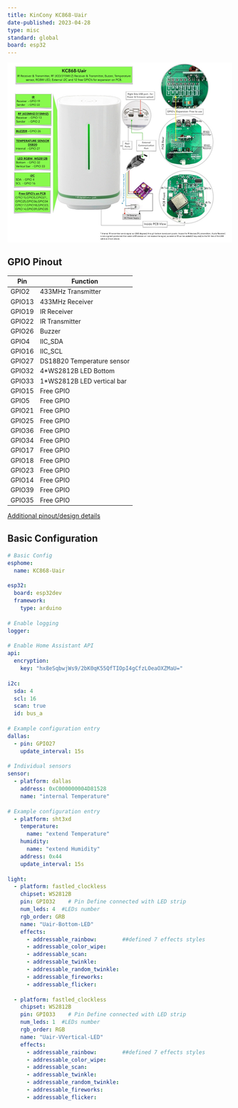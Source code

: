 ```yaml
---
title: KinCony KC868-Uair
date-published: 2023-04-28
type: misc
standard: global
board: esp32
---
```


![Product](kc868-uair.jpg "Product Image")

## GPIO Pinout

| Pin    | Function                   |
| ------ | ---------------------------|
| GPIO2  | 433MHz Transmitter         |
| GPIO13 | 433MHz Receiver            |
| GPIO19 | IR Receiver                |
| GPIO22 | IR Transmitter             |
| GPIO26 | Buzzer                     |
| GPIO4  | IIC_SDA                    |
| GPIO16 | IIC_SCL                    |
| GPIO27 | DS18B20 Temperature sensor |
| GPIO32 | 4*WS2812B LED Bottom       |
| GPIO33 | 1*WS2812B LED vertical bar |
| GPIO15 | Free GPIO                  |
| GPIO5  | Free GPIO                  |
| GPIO21 | Free GPIO                  |
| GPIO25 | Free GPIO                  |
| GPIO36 | Free GPIO                  |
| GPIO34 | Free GPIO                  |
| GPIO17 | Free GPIO                  |
| GPIO18 | Free GPIO                  |
| GPIO23 | Free GPIO                  |
| GPIO14 | Free GPIO                  |
| GPIO39 | Free GPIO                  |
| GPIO35 | Free GPIO                  |

[Additional pinout/design details](https://www.kincony.com/esp32-wifi-temperatur)

## Basic Configuration

```yaml
# Basic Config
esphome:
  name: KC868-Uair

esp32:
  board: esp32dev
  framework:
    type: arduino

# Enable logging
logger:

# Enable Home Assistant API
api:
  encryption:
    key: "hx8eSqbwjWs9/2bK0qK55QfTIOpI4gCfzLOeaOXZMaU="

i2c:
  sda: 4
  scl: 16
  scan: true
  id: bus_a

# Example configuration entry
dallas:
  - pin: GPIO27
    update_interval: 15s

# Individual sensors
sensor:
  - platform: dallas
    address: 0xC000000004D81528
    name: "internal Temperature"

# Example configuration entry
  - platform: sht3xd
    temperature:
      name: "extend Temperature"
    humidity:
      name: "extend Humidity"
    address: 0x44
    update_interval: 15s

light:
  - platform: fastled_clockless
    chipset: WS2812B
    pin: GPIO32    # Pin Define connected with LED strip
    num_leds: 4  #LEDs number
    rgb_order: GRB
    name: "Uair-Bottom-LED"
    effects:
      - addressable_rainbow:        ##defined 7 effects styles
      - addressable_color_wipe:
      - addressable_scan:
      - addressable_twinkle:
      - addressable_random_twinkle:
      - addressable_fireworks:
      - addressable_flicker:

  - platform: fastled_clockless
    chipset: WS2812B
    pin: GPIO33    # Pin Define connected with LED strip
    num_leds: 1  #LEDs number
    rgb_order: RGB
    name: "Uair-VVertical-LED"
    effects:
      - addressable_rainbow:        ##defined 7 effects styles
      - addressable_color_wipe:
      - addressable_scan:
      - addressable_twinkle:
      - addressable_random_twinkle:
      - addressable_fireworks:
      - addressable_flicker:
```
